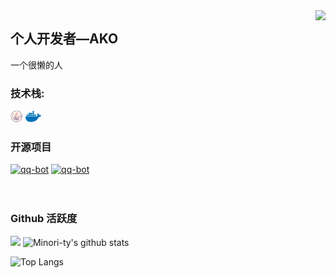 <img align="right" src="https://count.getloli.com/get/@:Minori-ty?theme=rule34">

## 个人开发者—AKO

一个很懒的人

### **技术栈:**

<a href="https://www.java.com/zh-CN/"><code><img height="20" src="./images/icons8-java-128.png"></code></a>
<a href="https://www.docker.com"><code><img height="20" src="./images/docker.png"></code></a>

### 开源项目

[![qq-bot](https://github-readme-stats.vercel.app/api/pin/?username=274337383&repo=boot-05-web-01)](https://github.com/274337383/boot-05-web-01)
[![qq-bot](https://github-readme-stats.vercel.app/api/pin/?username=274337383&repo=LEARN)](https://github.com/274337383/LEARN)
<br><br><br>

### Github 活跃度

[![](https://activity-graph.herokuapp.com/graph?username=274337383&theme=dracula)](https://github.com/274337383/github-readme-activity-graph)
![Minori-ty's github stats](https://github-readme-stats.vercel.app/api?username=274337383&show_icons=true&theme=vue)

![Top Langs](https://github-readme-stats.vercel.app/api/top-langs/?username=274337383)
